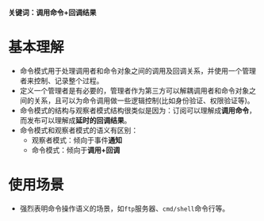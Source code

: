 **关键词：调用命令+回调结果**

# 基本理解
* 命令模式用于处理调用者和命令对象之间的调用及回调关系，并使用一个管理者来控制、记录整个过程。
* 定义一个管理者是有必要的，管理者作为第三方可以解耦调用者和命令对象之间的关系，且可以为命令调用做一些逻辑控制(比如身份验证、权限验证等)。
* 命令模式的结构与观察者模式结构很类似是因为：订阅可以理解成**调用命令**，而发布可以理解成**延时的回调结果**。
* 命令模式和观察者模式的语义有区别：
    * 观察者模式：倾向于事件**通知**
    * 命令模式：倾向于**调用+回调**

# 使用场景
* 强烈表明命令操作语义的场景，如`ftp`服务器、`cmd/shell`命令行等。
